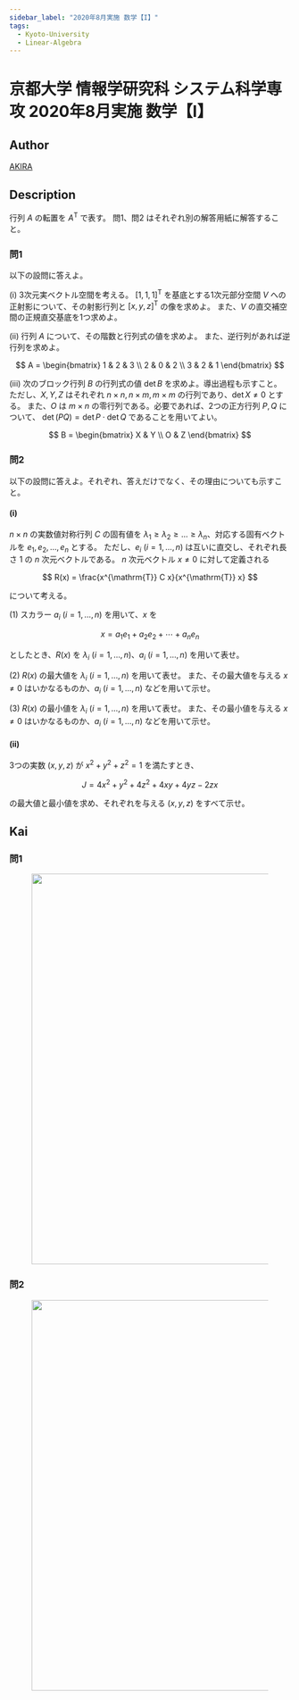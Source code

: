 ```yaml
---
sidebar_label: "2020年8月実施 数学【I】"
tags:
  - Kyoto-University
  - Linear-Algebra
---
```

# 京都大学 情報学研究科 システム科学専攻 2020年8月実施 数学【I】

## **Author**
[AKIRA](https://www.xiaohongshu.com/explore/6876f017000000000b02e5de?xsec_token=ABmrCiL2MzCm_HVVdiD-IywB7NzKDDRf5z4eqaPfw2Wck=)

## **Description**
行列 $A$ の転置を $A^{\mathrm{T}}$ で表す。
問1、問2 はそれぞれ別の解答用紙に解答すること。

### 問1
以下の設問に答えよ。

(i) 3次元実ベクトル空間を考える。
$[1, 1, 1]^{\mathrm{T}}$ を基底とする1次元部分空間 $V$ への正射影について、その射影行列と $[x, y, z]^{\mathrm{T}}$ の像を求めよ。
また、$V$ の直交補空間の正規直交基底を1つ求めよ。

(ii) 行列 $A$ について、その階数と行列式の値を求めよ。
また、逆行列があれば逆行列を求めよ。

$$
A =
\begin{bmatrix}
1 & 2 & 3 \\
2 & 0 & 2 \\
3 & 2 & 1
\end{bmatrix}
$$

(iii) 次のブロック行列 $B$ の行列式の値 $\det B$ を求めよ。導出過程も示すこと。
ただし、$X, Y, Z$ はそれぞれ $n \times n, n \times m, m \times m$ の行列であり、$\det X \ne 0$ とする。
また、$O$ は $m \times n$ の零行列である。必要であれば、2つの正方行列 $P, Q$ について、
$\det (PQ) = \det P \cdot \det Q$ であることを用いてよい。

$$
B =
\begin{bmatrix}
X & Y \\
O & Z
\end{bmatrix}
$$

### 問2
以下の設問に答えよ。それぞれ、答えだけでなく、その理由についても示すこと。

#### (i)
$n \times n$ の実数値対称行列 $C$ の固有値を
$\lambda_1 \ge \lambda_2 \ge \dots \ge \lambda_n$、対応する固有ベクトルを $e_1, e_2, \dots, e_n$ とする。
ただし、$e_i \ (i=1, \dots, n)$ は互いに直交し、それぞれ長さ $1$ の $n$ 次元ベクトルである。
$n$ 次元ベクトル $x \ne 0$ に対して定義される

$$
R(x) = \frac{x^{\mathrm{T}} C x}{x^{\mathrm{T}} x}
$$

について考える。

(1) スカラー $a_i \ (i = 1, \dots, n)$ を用いて、$x$ を

$$
x = a_1 e_1 + a_2 e_2 + \cdots + a_n e_n
$$

としたとき、$R(x)$ を $\lambda_i \ (i = 1, \dots, n)、a_i\ (i = 1, \dots, n)$ を用いて表せ。

(2) $R(x)$ の最大値を $\lambda_i\ (i = 1, \dots, n)$ を用いて表せ。
また、その最大値を与える $x \ne 0$ はいかなるものか、$a_i\ (i = 1, \dots, n)$ などを用いて示せ。

(3) $R(x)$ の最小値を $\lambda_i\ (i = 1, \dots, n)$ を用いて表せ。
また、その最小値を与える $x \ne 0$ はいかなるものか、$a_i\ (i = 1, \dots, n)$ などを用いて示せ。

#### (ii)
3つの実数 $(x, y, z)$ が $x^2 + y^2 + z^2 = 1$ を満たすとき、

$$
J = 4x^2 + y^2 + 4z^2 + 4xy + 4yz - 2zx
$$

の最大値と最小値を求め、それぞれを与える $(x, y, z)$ をすべて示せ。


## **Kai**
### 問1

<figure style="text-align:center;">
  <img src="https://raw.githubusercontent.com/Myyura/the_kai_project_assets/main/kakomonn/kyoto_university/informatics/sys_202008_math_I_p1_s.jpg" width="700" alt=""/>
</figure>

### 問2

<figure style="text-align:center;">
  <img src="https://raw.githubusercontent.com/Myyura/the_kai_project_assets/main/kakomonn/kyoto_university/informatics/sys_202008_math_I_p2_s.jpg" width="700" alt=""/>
</figure>